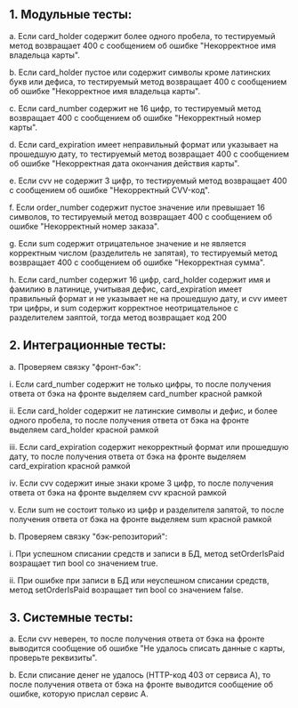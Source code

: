 ## 1. Модульные тесты:

a. Если card_holder содержит более одного пробела, то тестируемый метод возвращает 400 с сообщением об ошибке "Некорректное имя владельца карты".

b. Если card_holder пустое или содержит символы кроме латинских букв или дефиса, то тестируемый метод возвращает 400 с сообщением об ошибке "Некорректное имя владельца карты".

c. Если card_number содержит не 16 цифр, то тестируемый метод возвращает 400 с сообщением об ошибке "Некорректный номер карты".

d. Если card_expiration имеет неправильный формат или указывает на прошедшую дату, то тестируемый метод возвращает 400 с сообщением об ошибке "Некорректная дата окончания действия карты".

e. Если cvv не содержит 3 цифр, то тестируемый метод возвращает 400 с сообщением об ошибке "Некорректный CVV-код".

f. Если order_number содержит пустое значение или превышает 16 символов, то тестируемый метод возвращает 400 с сообщением об ошибке "Некорректный номер заказа".

g. Если sum содержит отрицательное значение и не является корректным числом (разделитель не запятая), то тестируемый метод возвращает 400 с сообщением об ошибке "Некорректная сумма".

h. Если card_number содержит 16 цифр, card_holder содержит имя и фамилию в латинице, учитывая дефис, card_expiration имеет правильный формат и не указывает не на прошедшую дату, и cvv имеет три цифры, и sum содержит корректное неотрицательное с разделителем заяптой, тогда метод возвращает код 200

## 2. Интеграционные тесты:

a. Проверяем связку "фронт-бэк":

i. Если card_number содержит не только цифры, то после получения ответа от бэка на фронте выделяем card_number красной рамкой 

ii. Если card_holder содержит не латинские символы и дефис, и более одного пробела, то после получения ответа от бэка на фронте выделяем card_holder красной рамкой 

iii. Если card_expiration содержит некорректный формат или прошедшую дату, то после получения ответа от бэка на фронте выделяем card_expiration красной рамкой 

iv. Если cvv содержит иные знаки кроме 3 цифр, то после получения ответа от бэка на фронте выделяем cvv красной рамкой 

v. Если sum не состоит только из цифр и разделителя запятой, то после получения ответа от бэка на фронте выделяем sum красной рамкой

b. Проверяем связку "бэк-репозиторий":

i. При успешном списании средств и записи в БД, метод setOrderIsPaid возращает тип bool со значением true.

ii. При ошибке при записи в БД или неуспешном списании средств, метод setOrderIsPaid возращает тип bool со значением false.

## 3. Системные тесты:

a. Если cvv неверен, то после получения ответа от бэка на фронте выводится сообщение об ошибке "Не удалось списать данные с карты, проверьте реквизиты".

b. Если списание денег не удалось (HTTP-код 403 от сервиса A), то после получения ответа от бэка на фронте выводится сообщение об ошибке, которую прислал сервис А.